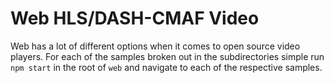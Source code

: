 # Web HLS/DASH-CMAF Video

Web has a lot of different options when it comes to open source video players. For each of the samples broken out in the subdirectories simple run `npm start` in the root of `web` and navigate to each of the respective samples.
